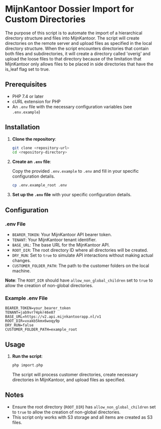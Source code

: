 # MijnKantoor Dossier Import for Custom Directories

The purpose of this script is to automate the import of a hierarchical directory structure and files into MijnKantoor.
The script will create directories on the remote server and upload files as specified in the local directory structure.
When the script encounters directories that contain both files and subdirectories, it will create a directory called
'overig' and upload the loose files to that directory because of the limitation that MijnKantoor only allows files
to be placed in side directories that have the is_leaf flag set to true.

## Prerequisites

- PHP 7.4 or later
- cURL extension for PHP
- An `.env` file with the necessary configuration variables (see `.env.example`)

## Installation

1. **Clone the repository**:

    ```sh
    git clone <repository-url>
    cd <repository-directory>
    ```

2. **Create an `.env` file**:

   Copy the provided `.env.example` to `.env` and fill in your specific configuration details.

    ```sh
    cp .env.example_root .env
    ```

3. **Set up the `.env` file** with your specific configuration details.

## Configuration

### .env File

- `BEARER_TOKEN`: Your MijnKantoor API bearer token.
- `TENANT`: Your MijnKantoor tenant identifier.
- `BASE_URL`: The base URL for the MijnKantoor API.
- `ROOT_DIR`: The root directory ID where all directories will be created.
- `DRY_RUN`: Set to `true` to simulate API interactions without making actual changes.
- `CUSTOMER_FOLDER_PATH`: The path to the customer folders on the local machine.

**Note**: The `ROOT_DIR` should have `allow_non_global_children` set to `true` to allow the creation of non-global
directories.

### Example .env File

```env
BEARER_TOKEN=your_bearer_token
TENANT=jab9vr74pkr46e87
BASE_URL=https://v2.api.mijnkantoorapp.nl/v1
ROOT_DIR=vxakb5kmx6woqy9p
DRY_RUN=false
CUSTOMER_FOLDER_PATH=example_root
```

## Usage

1. **Run the script**:

    ```sh
    php import.php
    ```

   The script will process customer directories, create necessary directories in MijnKantoor, and upload files as
   specified.

## Notes

- Ensure the root directory (`ROOT_DIR`) has `allow_non_global_children` set to `true` to allow the creation of
  non-global directories.
- This script only works with S3 storage and all items are created as S3 files.